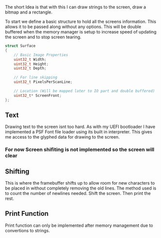 The short Idea is that with this I can draw strings to the screen, draw a bitmap and a rectangle.

To start we define a basic structure to hold all the screens information. This allows it to be passed along without any options. This will be double buffered when the memory manager is setup to increase speed of updating the screen and to stop screen tearing.

```C++ TI="Simple Surface Struct"
struct Surface
{  
	// Basic Image Properties
	uint32_t Width;
	uint32_t Height;
	uint32_t Depth;
	
	// For line skipping
	uint32_t PixelsPerScanLine;
	
	// Location (Will be mapped later to IO part and double buffered)
	uint32_t* ScreenFront;
};
```

## Text
Drawing text to the screen isnt too hard. As with my UEFI bootloader I have implemented a PSF Font file loader using its built in interpreter. This gives me access to the glyphed data for drawing to the screen. 

### For now Screen shifiting is not implemented so the screen will clear

## Shifting
This is where the framebuffer shifts up to allow room for new characters to be placed in without completely removing the old lines. The method used is to count the number of newlines needed. Shift the screen. Then print the rest.

## Print Function
Print function can only be implemented after memory management due to convertions to strings.